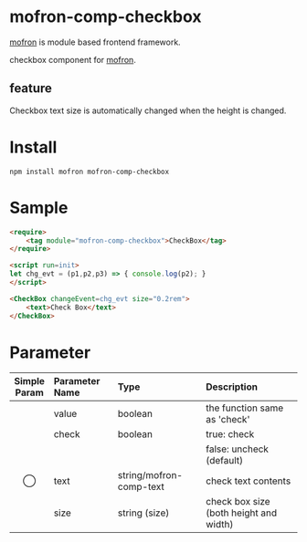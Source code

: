 # mofron-comp-checkbox
[mofron](https://mofron.github.io/mofron/) is module based frontend framework.

checkbox component for [mofron](https://mofron.github.io/mofron/).

## feature
Checkbox text size is automatically changed when the height is changed.

# Install

```:bash
npm install mofron mofron-comp-checkbox
```

# Sample
```html
<require>
    <tag module="mofron-comp-checkbox">CheckBox</tag>
</require>

<script run=init>
let chg_evt = (p1,p2,p3) => { console.log(p2); }
</script>

<CheckBox changeEvent=chg_evt size="0.2rem">
    <text>Check Box</text>
</CheckBox>
```
# Parameter

| Simple<br>Param | Parameter Name     | Type                               |    Description                         |
|:---------------:|:-------------------|:-----------------------------------|:---------------------------------------|
|                 | value              | boolean                            | the function same as 'check'           |
|                 | check              | boolean                            | true: check                            |
|                 |                    |                                    | false: uncheck (default)               |
|        ◯        | text               | string/mofron-comp-text            | check text contents                    |
|                 | size               | string (size)                      | check box size (both height and width) |
